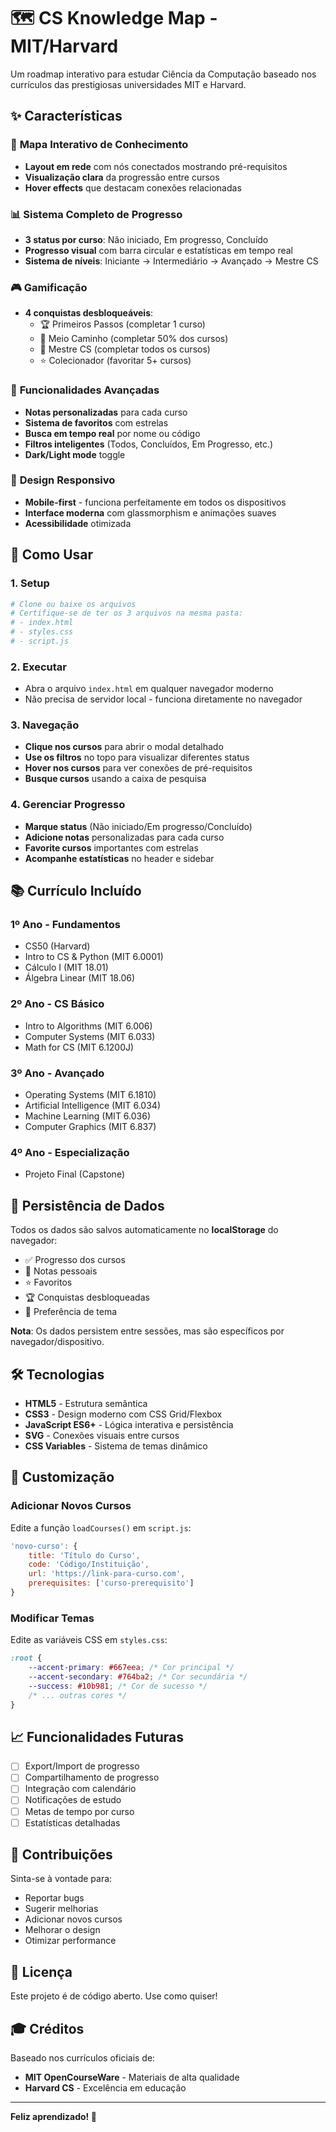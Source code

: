 # 🗺️ CS Knowledge Map - MIT/Harvard

Um roadmap interativo para estudar Ciência da Computação baseado nos currículos das prestigiosas universidades MIT e Harvard.

## ✨ Características

### 🎯 **Mapa Interativo de Conhecimento**
- **Layout em rede** com nós conectados mostrando pré-requisitos
- **Visualização clara** da progressão entre cursos
- **Hover effects** que destacam conexões relacionadas

### 📊 **Sistema Completo de Progresso**
- **3 status por curso**: Não iniciado, Em progresso, Concluído
- **Progresso visual** com barra circular e estatísticas em tempo real
- **Sistema de níveis**: Iniciante → Intermediário → Avançado → Mestre CS

### 🎮 **Gamificação**
- **4 conquistas desbloqueáveis**:
  - 🏆 Primeiros Passos (completar 1 curso)
  - 🚀 Meio Caminho (completar 50% dos cursos)
  - 👑 Mestre CS (completar todos os cursos)
  - ⭐ Colecionador (favoritar 5+ cursos)

### 📝 **Funcionalidades Avançadas**
- **Notas personalizadas** para cada curso
- **Sistema de favoritos** com estrelas
- **Busca em tempo real** por nome ou código
- **Filtros inteligentes** (Todos, Concluídos, Em Progresso, etc.)
- **Dark/Light mode** toggle

### 📱 **Design Responsivo**
- **Mobile-first** - funciona perfeitamente em todos os dispositivos
- **Interface moderna** com glassmorphism e animações suaves
- **Acessibilidade** otimizada

## 🚀 Como Usar

### 1. **Setup**
```bash
# Clone ou baixe os arquivos
# Certifique-se de ter os 3 arquivos na mesma pasta:
# - index.html
# - styles.css  
# - script.js
```

### 2. **Executar**
- Abra o arquivo `index.html` em qualquer navegador moderno
- Não precisa de servidor local - funciona diretamente no navegador

### 3. **Navegação**
- **Clique nos cursos** para abrir o modal detalhado
- **Use os filtros** no topo para visualizar diferentes status
- **Hover nos cursos** para ver conexões de pré-requisitos
- **Busque cursos** usando a caixa de pesquisa

### 4. **Gerenciar Progresso**
- **Marque status** (Não iniciado/Em progresso/Concluído)
- **Adicione notas** personalizadas para cada curso
- **Favorite cursos** importantes com estrelas
- **Acompanhe estatísticas** no header e sidebar

## 📚 Currículo Incluído

### **1º Ano - Fundamentos**
- CS50 (Harvard)
- Intro to CS & Python (MIT 6.0001)
- Cálculo I (MIT 18.01)
- Álgebra Linear (MIT 18.06)

### **2º Ano - CS Básico**
- Intro to Algorithms (MIT 6.006)
- Computer Systems (MIT 6.033)
- Math for CS (MIT 6.1200J)

### **3º Ano - Avançado**
- Operating Systems (MIT 6.1810)
- Artificial Intelligence (MIT 6.034)
- Machine Learning (MIT 6.036)
- Computer Graphics (MIT 6.837)

### **4º Ano - Especialização**
- Projeto Final (Capstone)

## 💾 Persistência de Dados

Todos os dados são salvos automaticamente no **localStorage** do navegador:
- ✅ Progresso dos cursos
- 📝 Notas pessoais
- ⭐ Favoritos
- 🏆 Conquistas desbloqueadas
- 🎨 Preferência de tema

**Nota**: Os dados persistem entre sessões, mas são específicos por navegador/dispositivo.

## 🛠️ Tecnologias

- **HTML5** - Estrutura semântica
- **CSS3** - Design moderno com CSS Grid/Flexbox
- **JavaScript ES6+** - Lógica interativa e persistência
- **SVG** - Conexões visuais entre cursos
- **CSS Variables** - Sistema de temas dinâmico

## 🎨 Customização

### **Adicionar Novos Cursos**
Edite a função `loadCourses()` em `script.js`:

```javascript
'novo-curso': {
    title: 'Título do Curso',
    code: 'Código/Instituição',
    url: 'https://link-para-curso.com',
    prerequisites: ['curso-prerequisito']
}
```

### **Modificar Temas**
Edite as variáveis CSS em `styles.css`:

```css
:root {
    --accent-primary: #667eea; /* Cor principal */
    --accent-secondary: #764ba2; /* Cor secundária */
    --success: #10b981; /* Cor de sucesso */
    /* ... outras cores */
}
```

## 📈 Funcionalidades Futuras

- [ ] Export/Import de progresso
- [ ] Compartilhamento de progresso
- [ ] Integração com calendário
- [ ] Notificações de estudo
- [ ] Metas de tempo por curso
- [ ] Estatísticas detalhadas

## 🤝 Contribuições

Sinta-se à vontade para:
- Reportar bugs
- Sugerir melhorias
- Adicionar novos cursos
- Melhorar o design
- Otimizar performance

## 📄 Licença

Este projeto é de código aberto. Use como quiser! 

## 🎓 Créditos

Baseado nos currículos oficiais de:
- **MIT OpenCourseWare** - Materiais de alta qualidade
- **Harvard CS** - Excelência em educação

---

**Feliz aprendizado! 🚀**